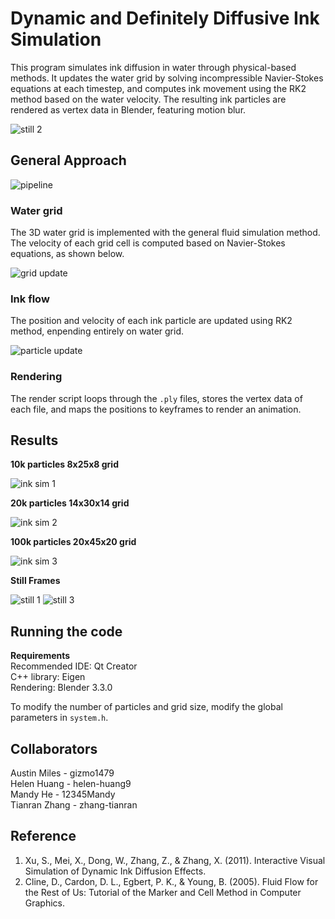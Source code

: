 # Dynamic and Definitely Diffusive Ink Simulation

This program simulates ink diffusion in water through physical-based methods. It updates the water grid by solving incompressible Navier-Stokes equations at each timestep, and computes ink movement using the RK2 method based on the water velocity. The resulting ink particles are rendered as vertex data in Blender, featuring motion blur.

![still 2](assets/still_2.png)

## General Approach
![pipeline](assets/pipeline.png)

### Water grid
The 3D water grid is implemented with the general fluid simulation method. The velocity of each grid cell is computed based on Navier-Stokes equations, as shown below.  

![grid update](assets/Navier%20Stokes%20Equations.png)

### Ink flow
The position and velocity of each ink particle are updated using RK2 method, enpending entirely on water grid. 

![particle update](assets/RK2.png)

### Rendering
The render script loops through the `.ply` files, stores the vertex data of each file, and maps the positions to keyframes to render an animation. 

## Results

**10k particles 8x25x8 grid**

![ink sim 1](assets/10k_8x25x8.gif)

**20k particles 14x30x14 grid**

![ink sim 2](assets/20k_14x30x14.gif)

**100k particles 20x45x20 grid**

![ink sim 3](assets/100k_20x45x20.gif)

**Still Frames**

![still 1](assets/still_1.png)
![still 3](assets/still_3.png)

## Running the code
**Requirements**\
Recommended IDE: Qt Creator\
C++ library: Eigen\
Rendering: Blender 3.3.0

To modify the number of particles and grid size, modify the global parameters in `system.h`. 

## Collaborators
Austin Miles - gizmo1479\
Helen Huang - helen-huang9\
Mandy He - 12345Mandy\
Tianran Zhang - zhang-tianran

## Reference
1. Xu, S., Mei, X., Dong, W., Zhang, Z., & Zhang, X. (2011). Interactive Visual Simulation of Dynamic Ink Diffusion Effects. 
2. Cline, D., Cardon, D. L., Egbert, P. K., & Young, B. (2005). Fluid Flow for the Rest of Us: Tutorial of the Marker and Cell Method in Computer Graphics.
